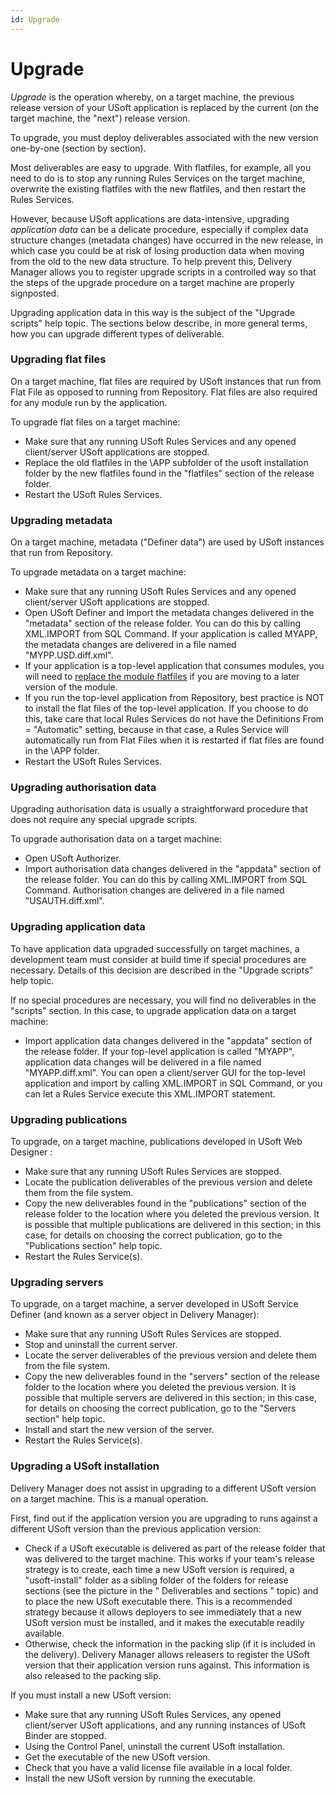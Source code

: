 ```yaml
---
id: Upgrade
---
```


# Upgrade

*Upgrade* is the operation whereby, on a target machine, the previous release version of your USoft application is replaced by the current (on the target machine, the "next") release version.

To upgrade, you must deploy deliverables associated with the new version one-by-one (section by section).

Most deliverables are easy to upgrade. With flatfiles, for example, all you need to do is to stop any running Rules Services on the target machine, overwrite the existing flatfiles with the new flatfiles, and then restart the Rules Services.

However, because USoft applications are data-intensive, upgrading *application data* can be a delicate procedure, especially if complex data structure changes (metadata changes) have occurred in the new release, in which case you could be at risk of losing production data when moving from the old to the new data structure. To help prevent this, Delivery Manager allows you to register upgrade scripts in a controlled way so that the steps of the upgrade procedure on a target machine are properly signposted.

Upgrading application data in this way is the subject of the "Upgrade scripts" help topic. The sections below describe, in more general terms, how you can upgrade different types of deliverable.

### Upgrading flat files

On a target machine, flat files are required by USoft instances that run from Flat File as opposed to running from Repository. Flat files are also required for any module run by the application.

To upgrade flat files on a target machine:

- Make sure that any running USoft Rules Services and any opened client/server USoft applications are stopped.
- Replace the old flatfiles in the \\APP subfolder of the usoft installation folder by the new flatfiles found in the "flatfiles" section of the release folder.
- Restart the USoft Rules Services.

### Upgrading metadata

On a target machine, metadata ("Definer data") are used by USoft instances that run from Repository.

To upgrade metadata on a target machine:

- Make sure that any running USoft Rules Services and any opened client/server USoft applications are stopped.
- Open USoft Definer and Import the metadata changes delivered in the "metadata" section of the release folder. You can do this by calling XML.IMPORT from SQL Command. If your application is called MYAPP, the metadata changes are delivered in a file named "MYPP.USD.diff.xml".
- If your application is a top-level application that consumes modules, you will need to [replace the module flatfiles](/docs/Continuous_delivery/USoft_Delivery_Manager_by_concept/Modules_in_UDeliver.md) if you are moving to a later version of the module.
- If you run the top-level application from Repository, best practice is NOT to install the flat files of the top-level application. If you choose to do this, take care that local Rules Services do not have the Definitions From = "Automatic" setting, because in that case, a Rules Service will automatically run from Flat Files when it is restarted if flat files are found in the \\APP folder.
- Restart the USoft Rules Services.

### Upgrading authorisation data

Upgrading authorisation data is usually a straightforward procedure that does not require any special upgrade scripts.

To upgrade authorisation data on a target machine:

- Open USoft Authorizer.
- Import authorisation data changes delivered in the "appdata" section of the release folder. You can do this by calling XML.IMPORT from SQL Command. Authorisation changes are delivered in a file named "USAUTH.diff.xml".

### Upgrading application data

To have application data upgraded successfully on target machines, a development team must consider at build time if special procedures are necessary. Details of this decision are described in the "Upgrade scripts" help topic.

If no special procedures are necessary, you will find no deliverables in the "scripts" section. In this case, to upgrade application data on a target machine:

- Import application data changes delivered in the "appdata" section of the release folder. If your top-level application is called "MYAPP", application data changes will be delivered in a file named "MYAPP.diff.xml". You can open a client/server GUI for the top-level application and import by calling XML.IMPORT in SQL Command, or you can let a Rules Service execute this XML.IMPORT statement.

### Upgrading publications

To upgrade, on a target machine, publications developed in USoft Web Designer :

- Make sure that any running USoft Rules Services are stopped.
- Locate the publication deliverables of the previous version and delete them from the file system.
- Copy the new deliverables found in the "publications" section of the release folder to the location where you deleted the previous version. It is possible that multiple publications are delivered in this section; in this case, for details on choosing the correct publication, go to the "Publications section" help topic.
- Restart the Rules Service(s).

### Upgrading servers

To upgrade, on a target machine, a server developed in USoft Service Definer (and known as a server object in Delivery Manager):

- Make sure that any running USoft Rules Services are stopped.
- Stop and uninstall the current server.
- Locate the server deliverables of the previous version and delete them from the file system.
- Copy the new deliverables found in the "servers" section of the release folder to the location where you deleted the previous version. It is possible that multiple servers are delivered in this section; in this case, for details on choosing the correct publication, go to the "Servers section" help topic.
- Install and start the new version of the server.
- Restart the Rules Service(s).

### Upgrading a USoft installation

Delivery Manager does not assist in upgrading to a different USoft version on a target machine. This is a manual operation.

First, find out if the application version you are upgrading to runs against a different USoft version than the previous application version:

- Check if a USoft executable is delivered as part of the release folder that was delivered to the target machine. This works if your team's release strategy is to create, each time a new USoft version is required, a "usoft-install" folder as a sibling folder of the folders for release sections (see the picture in the " Deliverables and sections " topic) and to place the new USoft executable there. This is a recommended strategy because it allows deployers to see immediately that a new USoft version must be installed, and it makes the executable readily available.
- Otherwise, check the information in the packing slip (if it is included in the delivery). Delivery Manager allows releasers to register the USoft version that their application version runs against. This information is also released to the packing slip.

If you must install a new USoft version:

- Make sure that any running USoft Rules Services, any opened client/server USoft applications, and any running instances of USoft Binder are stopped.
- Using the Control Panel, uninstall the current USoft installation.
- Get the executable of the new USoft version.
- Check that you have a valid license file available in a local folder.
- Install the new USoft version by running the executable.

 

 